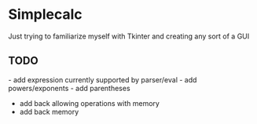 # Simplecalc

Just trying to familiarize myself with Tkinter and creating any sort of a GUI

TODO
------

<p>
  - add expression currently supported by parser/eval
  - add powers/exponents
  - add parentheses
  
  - add back allowing operations with memory
  - add back memory
</p>
